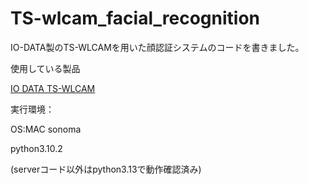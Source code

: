 # TS-wlcam_facial_recognition
IO-DATA製のTS-WLCAMを用いた顔認証システムのコードを書きました。

使用している製品

[IO DATA TS-WLCAM](https://www.iodata.jp/product/lancam/lancam/ts-wlcam/)

実行環境：

OS:MAC sonoma

python3.10.2

(serverコード以外はpython3.13で動作確認済み)

